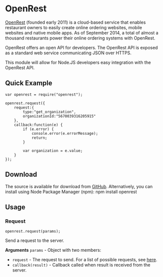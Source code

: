 # OpenRest
[OpenRest](http://www.openrest.com) (founded early 2011) is a cloud-based service that enables restaurant owners to easily create online ordering websites, mobile websites and native mobile apps. As of September 2014, a total of almost a thousand restaurants power their online ordering systems with OpenRest.

OpenRest offers an open API for developers. The OpenRest API is exposed as a standard web service communicating JSON over HTTPS.

This module will allow for Node.JS developers easy integration with the OpenRest API.

## Quick Example

    var openrest = require("openrest");
    
    openrest.request({
	    request:{
		    type:"get_organization",
		    organizationId:"5670039316205915"
	    },
	    callback:function(e) {
		    if (e.error) {
			    console.error(e.errorMessage);
			    return;
			}

			var organization = e.value;
	    }
    });

## Download
The source is available for download from [GitHub](https://github.com/openrest/openrest4node/). Alternatively, you can install using Node Package Manager (npm):
    npm install openrest
    
## Usage
### Request
    openrest.request(params);
Send a request to the server.

__Arguments__
`params` - Object with two members: 

 - `request` - The request to send. For a list of possible requests, see [here](https://github.com/openrest/openrest4j/tree/master/openrest4j-api/src/com/openrest/v1_1).
 - `callback(result)` - Callback called when result is received from the server.



